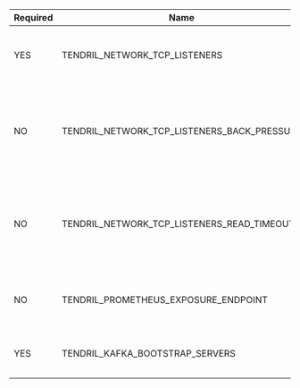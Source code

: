 | Required | Name | Data Type | Example | Default |
| -------- | ---- | --------- | ------- | ------- |
| YES | TENDRIL_NETWORK_TCP_LISTENERS  | **string**<br>array of comma separated members | [localhost:8500] | |
| NO  | TENDRIL_NETWORK_TCP_LISTENERS_BACK_PRESSURE  | **integer**<br>array of comma separated members corelating to the order of listeners | [100] | 100 |
| NO  | TENDRIL_NETWORK_TCP_LISTENERS_READ_TIMEOUT  | **milliseconds**<br>array of comma separated members corelating to the order of listeners | [1000] | 500 |
| NO  | TENDRIL_PROMETHEUS_EXPOSURE_ENDPOINT  | **string**<br/>exposes metrics to prometheus if configured | localhost:9000 | 127.0.0.1:9000 |
| YES | TENDRIL_KAFKA_BOOTSTRAP_SERVERS  | **string**<br/>comma separated list | localhost |  |